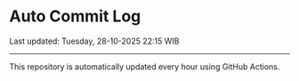 # Auto Commit Log

Last updated: Tuesday, 28-10-2025 22:15 WIB

---

This repository is automatically updated every hour using GitHub Actions.
